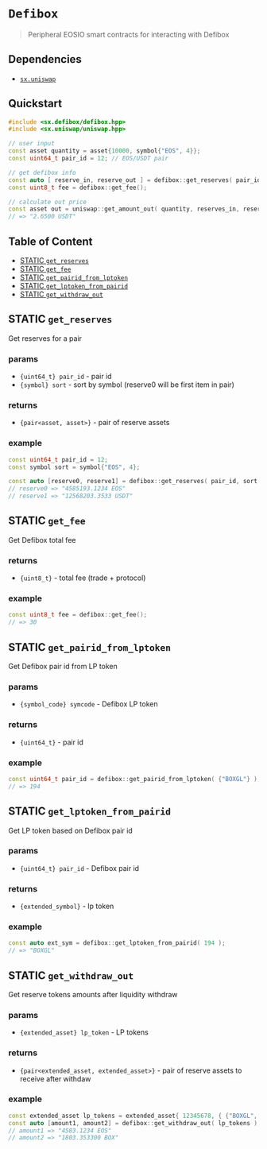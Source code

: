 # **`Defibox`**

> Peripheral EOSIO smart contracts for interacting with Defibox

## Dependencies

- [`sx.uniswap`](https://github.com/stableex/sx.uniswap)

## Quickstart

```c++
#include <sx.defibox/defibox.hpp>
#include <sx.uniswap/uniswap.hpp>

// user input
const asset quantity = asset{10000, symbol{"EOS", 4}};
const uint64_t pair_id = 12; // EOS/USDT pair

// get defibox info
const auto [ reserve_in, reserve_out ] = defibox::get_reserves( pair_id, quantity.symbol );
const uint8_t fee = defibox::get_fee();

// calculate out price
const asset out = uniswap::get_amount_out( quantity, reserves_in, reserves_out, fee );
// => "2.6500 USDT"
```

## Table of Content

- [STATIC `get_reserves`](#static-get_reserves)
- [STATIC `get_fee`](#static-get_fee)
- [STATIC `get_pairid_from_lptoken`](#static-get_pairid_from_lptoken)
- [STATIC `get_lptoken_from_pairid`](#static-get_lptoken_from_pairid)
- [STATIC `get_withdraw_out`](#static-get_withdraw_out)

## STATIC `get_reserves`

Get reserves for a pair

### params

- `{uint64_t} pair_id` - pair id
- `{symbol} sort` - sort by symbol (reserve0 will be first item in pair)

### returns

- `{pair<asset, asset>}` - pair of reserve assets

### example

```c++
const uint64_t pair_id = 12;
const symbol sort = symbol{"EOS", 4};

const auto [reserve0, reserve1] = defibox::get_reserves( pair_id, sort );
// reserve0 => "4585193.1234 EOS"
// reserve1 => "12568203.3533 USDT"
```

## STATIC `get_fee`

Get Defibox total fee

### returns

- `{uint8_t}` - total fee (trade + protocol)

### example

```c++
const uint8_t fee = defibox::get_fee();
// => 30
```

## STATIC `get_pairid_from_lptoken`

Get Defibox pair id from LP token

### params

- `{symbol_code} symcode` - Defibox LP token

### returns

- `{uint64_t}` - pair id

### example

```c++
const uint64_t pair_id = defibox::get_pairid_from_lptoken( {"BOXGL"} );
// => 194

```

## STATIC `get_lptoken_from_pairid`

Get LP token based on Defibox pair id

### params

- `{uint64_t} pair_id` - Defibox pair id

### returns

- `{extended_symbol}` - lp token

### example

```c++
const auto ext_sym = defibox::get_lptoken_from_pairid( 194 );
// => "BOXGL"

```

## STATIC `get_withdraw_out`

Get reserve tokens amounts after liquidity withdraw

### params

- `{extended_asset} lp_token` - LP tokens

### returns

- `{pair<extended_asset, extended_asset>}` - pair of reserve assets to receive after withdaw

### example

```c++
const extended_asset lp_tokens = extended_asset{ 12345678, { {"BOXGL", 0}, "lptoken.defi"_n } };
const auto [amount1, amount2] = defibox::get_withdraw_out( lp_tokens );
// amount1 => "4583.1234 EOS"
// amount2 => "1803.353300 BOX"
```